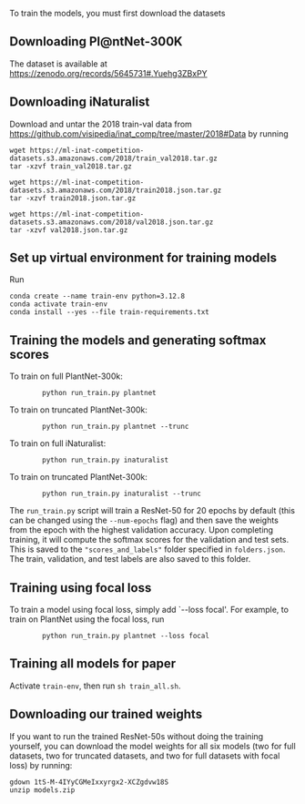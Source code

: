 

To train the models, you must first download the datasets

## Downloading Pl@ntNet-300K

The dataset is available at https://zenodo.org/records/5645731#.Yuehg3ZBxPY

## Downloading iNaturalist

Download and untar the 2018 train-val data from https://github.com/visipedia/inat_comp/tree/master/2018#Data by running

```
wget https://ml-inat-competition-datasets.s3.amazonaws.com/2018/train_val2018.tar.gz
tar -xzvf train_val2018.tar.gz

wget https://ml-inat-competition-datasets.s3.amazonaws.com/2018/train2018.json.tar.gz
tar -xzvf train2018.json.tar.gz

wget https://ml-inat-competition-datasets.s3.amazonaws.com/2018/val2018.json.tar.gz
tar -xzvf val2018.json.tar.gz
```

## Set up virtual environment for training models

Run
```
conda create --name train-env python=3.12.8
conda activate train-env
conda install --yes --file train-requirements.txt
```

## Training the models and generating softmax scores

To train on full PlantNet-300k:

```
        python run_train.py plantnet
```

To train on truncated PlantNet-300k:

```
        python run_train.py plantnet --trunc
```

To train on full iNaturalist:

```
        python run_train.py inaturalist
```

To train on truncated PlantNet-300k:

```
        python run_train.py inaturalist --trunc
```

The `run_train.py` script will train a ResNet-50 for 20 epochs by default (this can be changed using the `--num-epochs` flag) and then save the weights from the epoch with the highest validation accuracy. Upon completing training, it will compute the softmax scores for the validation and test sets. This is saved to the `"scores_and_labels"` folder specified in `folders.json`. The train, validation, and test labels are also saved to this folder.

## Training using focal loss

To train a model using focal loss, simply add `--loss focal'. For example, to train on PlantNet using the focal loss, run

```
        python run_train.py plantnet --loss focal
```

## Training all models for paper

Activate `train-env`, then run `sh train_all.sh`.

## Downloading our trained weights

If you want to run the trained ResNet-50s without doing the training yourself, you can download the model weights for all six models (two for full datasets, two for truncated datasets, and two for full datasets with focal loss) by running:
```
gdown 1tS-M-4IYyCGMeIxxyrgx2-XCZgdvw18S 
unzip models.zip
```
